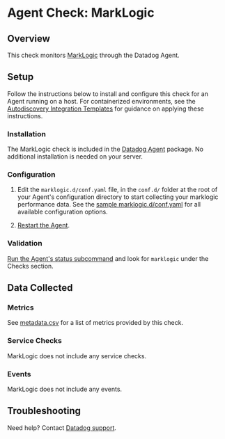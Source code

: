 # Agent Check: MarkLogic

## Overview

This check monitors [MarkLogic][1] through the Datadog Agent.

## Setup

Follow the instructions below to install and configure this check for an Agent running on a host. For containerized environments, see the [Autodiscovery Integration Templates][2] for guidance on applying these instructions.

### Installation

The MarkLogic check is included in the [Datadog Agent][2] package.
No additional installation is needed on your server.

### Configuration

1. Edit the `marklogic.d/conf.yaml` file, in the `conf.d/` folder at the root of your Agent's configuration directory to start collecting your marklogic performance data. See the [sample marklogic.d/conf.yaml][3] for all available configuration options.

2. [Restart the Agent][4].

### Validation

[Run the Agent's status subcommand][5] and look for `marklogic` under the Checks section.

## Data Collected

### Metrics

See [metadata.csv][6] for a list of metrics provided by this check.

### Service Checks

MarkLogic does not include any service checks.

### Events

MarkLogic does not include any events.

## Troubleshooting

Need help? Contact [Datadog support][7].

[1]: **LINK_TO_INTEGRATION_SITE**
[2]: https://docs.datadoghq.com/agent/kubernetes/integrations
[3]: https://github.com/DataDog/integrations-core/blob/master/marklogic/datadog_checks/marklogic/data/conf.yaml.example
[4]: https://docs.datadoghq.com/agent/guide/agent-commands/#start-stop-and-restart-the-agent
[5]: https://docs.datadoghq.com/agent/guide/agent-commands/#agent-status-and-information
[6]: https://github.com/DataDog/integrations-core/blob/master/marklogic/metadata.csv
[7]: https://docs.datadoghq.com/help
